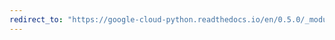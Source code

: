 ```yaml
---
redirect_to: "https://google-cloud-python.readthedocs.io/en/0.5.0/_modules/gcloud/pubsub/__init__.html"
---
```


